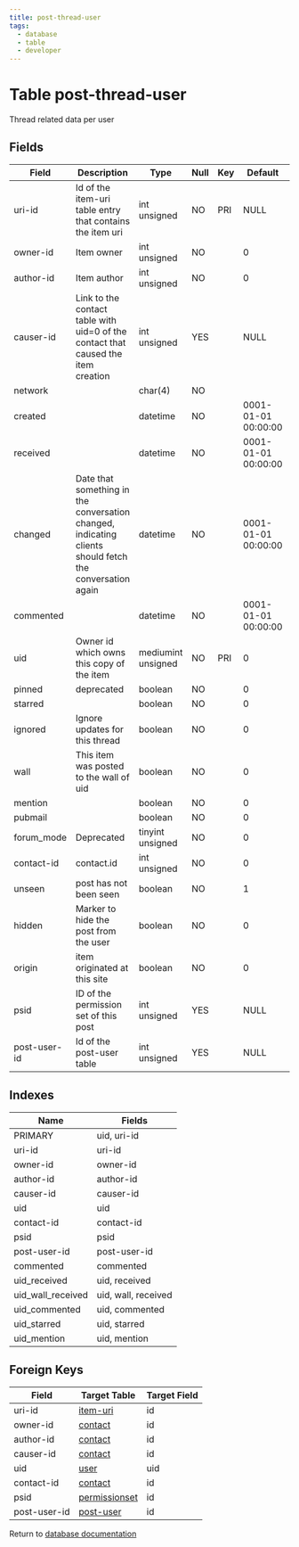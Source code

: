 ```yaml
---
title: post-thread-user
tags:
  - database
  - table
  - developer
---
```

# Table post-thread-user

Thread related data per user

## Fields

| Field        | Description                                                                                             | Type               | Null | Key | Default             | Extra |
| ------------ | ------------------------------------------------------------------------------------------------------- | ------------------ | ---- | --- | ------------------- | ----- |
| uri-id       | Id of the item-uri table entry that contains the item uri                                               | int unsigned       | NO   | PRI | NULL                |       |
| owner-id     | Item owner                                                                                              | int unsigned       | NO   |     | 0                   |       |
| author-id    | Item author                                                                                             | int unsigned       | NO   |     | 0                   |       |
| causer-id    | Link to the contact table with uid=0 of the contact that caused the item creation                       | int unsigned       | YES  |     | NULL                |       |
| network      |                                                                                                         | char(4)            | NO   |     |                     |       |
| created      |                                                                                                         | datetime           | NO   |     | 0001-01-01 00:00:00 |       |
| received     |                                                                                                         | datetime           | NO   |     | 0001-01-01 00:00:00 |       |
| changed      | Date that something in the conversation changed, indicating clients should fetch the conversation again | datetime           | NO   |     | 0001-01-01 00:00:00 |       |
| commented    |                                                                                                         | datetime           | NO   |     | 0001-01-01 00:00:00 |       |
| uid          | Owner id which owns this copy of the item                                                               | mediumint unsigned | NO   | PRI | 0                   |       |
| pinned       | deprecated                                                                                              | boolean            | NO   |     | 0                   |       |
| starred      |                                                                                                         | boolean            | NO   |     | 0                   |       |
| ignored      | Ignore updates for this thread                                                                          | boolean            | NO   |     | 0                   |       |
| wall         | This item was posted to the wall of uid                                                                 | boolean            | NO   |     | 0                   |       |
| mention      |                                                                                                         | boolean            | NO   |     | 0                   |       |
| pubmail      |                                                                                                         | boolean            | NO   |     | 0                   |       |
| forum_mode   | Deprecated                                                                                              | tinyint unsigned   | NO   |     | 0                   |       |
| contact-id   | contact.id                                                                                              | int unsigned       | NO   |     | 0                   |       |
| unseen       | post has not been seen                                                                                  | boolean            | NO   |     | 1                   |       |
| hidden       | Marker to hide the post from the user                                                                   | boolean            | NO   |     | 0                   |       |
| origin       | item originated at this site                                                                            | boolean            | NO   |     | 0                   |       |
| psid         | ID of the permission set of this post                                                                   | int unsigned       | YES  |     | NULL                |       |
| post-user-id | Id of the post-user table                                                                               | int unsigned       | YES  |     | NULL                |       |

## Indexes

| Name              | Fields              |
| ----------------- | ------------------- |
| PRIMARY           | uid, uri-id         |
| uri-id            | uri-id              |
| owner-id          | owner-id            |
| author-id         | author-id           |
| causer-id         | causer-id           |
| uid               | uid                 |
| contact-id        | contact-id          |
| psid              | psid                |
| post-user-id      | post-user-id        |
| commented         | commented           |
| uid_received      | uid, received       |
| uid_wall_received | uid, wall, received |
| uid_commented     | uid, commented      |
| uid_starred       | uid, starred        |
| uid_mention       | uid, mention        |

## Foreign Keys

| Field        | Target Table                                     | Target Field |
| ------------ | ------------------------------------------------ | ------------ |
| uri-id       | [item-uri](/spec/database/db_item-uri)           | id           |
| owner-id     | [contact](/spec/database/db_contact)             | id           |
| author-id    | [contact](/spec/database/db_contact)             | id           |
| causer-id    | [contact](/spec/database/db_contact)             | id           |
| uid          | [user](/spec/database/db_user)                   | uid          |
| contact-id   | [contact](/spec/database/db_contact)             | id           |
| psid         | [permissionset](/spec/database/db_permissionset) | id           |
| post-user-id | [post-user](/spec/database/db_post-user)         | id           |

Return to [database documentation](/spec/database/)
